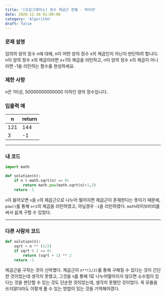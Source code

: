```yaml
---
title: '[프로그래머스] 정수 제곱근 판별 - 파이썬'
date: 2020-12-30 01:00:00
category: 'Algorithm'
draft: false
---
```

### 문제 설명
임의의 양의 정수 n에 대해, n이 어떤 양의 정수 x의 제곱인지 아닌지 판단하려 합니다.
n이 양의 정수 x의 제곱이라면 x+1의 제곱을 리턴하고, n이 양의 정수 x의 제곱이 아니라면 -1을 리턴하는 함수를 완성하세요.


### 제한 사항
n은 1이상, 50000000000000 이하인 양의 정수입니다.


### 입출력 예
|n|	return|
|---|---|
|121	|144|
|3	|-1|
---


###  내 코드 
```python
import math

def solution(n):
    if n % math.sqrt(n) == 0:
        return math.pow(math.sqrt(n)+1,2)
    return -1
```
`n`이 들어오면 `n`을 `n`의 제곱근으로 나누어 떨어지면 제곱근이 존재한다는 뜻이기 때문에, `pow()`를 통해 `x+1`의 제곱을 리턴하였고, 아닐경우 `-1`을 리턴하였다. `math`라이브러리를 써서 쉽게 구할 수 있었다. 

---


### 다른 사람의 코드
```python
def solution(n):
    sqrt = n ** (1/2)
    if sqrt % 1 == 0:
        return (sqrt + 1) ** 2
    return -1
```
제곱근을 구하는 것이 신박했다. 제곱근이 `n**(1/2)`를 통해 구해질 수 있다는 것이 간단한 것이었는데 생각지 못했고, 그것을 `%`를 통해 1로 나누어떨어지지 않으면 소수점이 있다는 것을 판단할 수 있는 것도 단순한 것이었는데, 생각치 못했던 것이었다. 꼭 모듈을 쓰지않더라도 이렇게 풀 수 있는 방법이 있는 것을 기억해야겠다. 